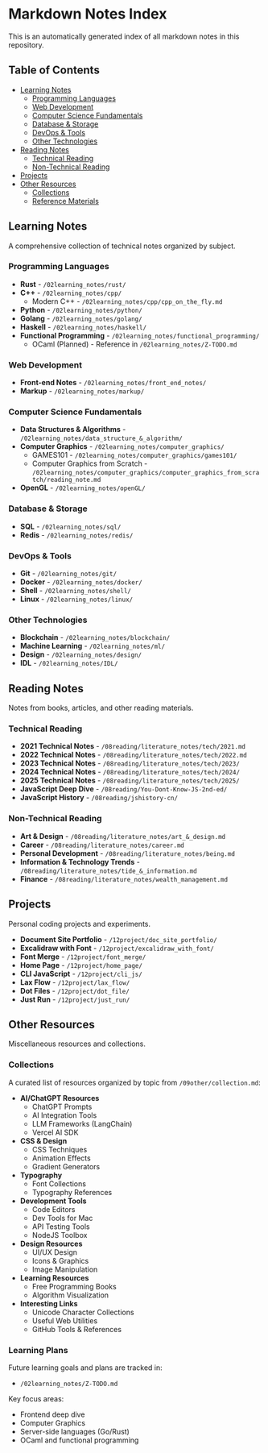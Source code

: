 # Markdown Notes Index

This is an automatically generated index of all markdown notes in this repository.

## Table of Contents

- [Learning Notes](#learning-notes)
  - [Programming Languages](#programming-languages)
  - [Web Development](#web-development)
  - [Computer Science Fundamentals](#computer-science-fundamentals)
  - [Database & Storage](#database--storage)
  - [DevOps & Tools](#devops--tools)
  - [Other Technologies](#other-technologies)
- [Reading Notes](#reading-notes)
  - [Technical Reading](#technical-reading)
  - [Non-Technical Reading](#non-technical-reading)
- [Projects](#projects)
- [Other Resources](#other-resources)
  - [Collections](#collections)
  - [Reference Materials](#reference-materials)

## Learning Notes

A comprehensive collection of technical notes organized by subject.

### Programming Languages

- **Rust** - `/02learning_notes/rust/`
- **C++** - `/02learning_notes/cpp/`
  - Modern C++ - `/02learning_notes/cpp/cpp_on_the_fly.md`
- **Python** - `/02learning_notes/python/`
- **Golang** - `/02learning_notes/golang/`
- **Haskell** - `/02learning_notes/haskell/`
- **Functional Programming** - `/02learning_notes/functional_programming/`
  - OCaml (Planned) - Reference in `/02learning_notes/Z-TODO.md`

### Web Development

- **Front-end Notes** - `/02learning_notes/front_end_notes/`
- **Markup** - `/02learning_notes/markup/`

### Computer Science Fundamentals

- **Data Structures & Algorithms** - `/02learning_notes/data_structure_&_algorithm/`
- **Computer Graphics** - `/02learning_notes/computer_graphics/`
  - GAMES101 - `/02learning_notes/computer_graphics/games101/`
  - Computer Graphics from Scratch - `/02learning_notes/computer_graphics/computer_graphics_from_scratch/reading_note.md`
- **OpenGL** - `/02learning_notes/openGL/`

### Database & Storage

- **SQL** - `/02learning_notes/sql/`
- **Redis** - `/02learning_notes/redis/`

### DevOps & Tools

- **Git** - `/02learning_notes/git/`
- **Docker** - `/02learning_notes/docker/`
- **Shell** - `/02learning_notes/shell/`
- **Linux** - `/02learning_notes/linux/`

### Other Technologies

- **Blockchain** - `/02learning_notes/blockchain/`
- **Machine Learning** - `/02learning_notes/ml/`
- **Design** - `/02learning_notes/design/`
- **IDL** - `/02learning_notes/IDL/`

## Reading Notes

Notes from books, articles, and other reading materials.

### Technical Reading

- **2021 Technical Notes** - `/08reading/literature_notes/tech/2021.md`
- **2022 Technical Notes** - `/08reading/literature_notes/tech/2022.md`
- **2023 Technical Notes** - `/08reading/literature_notes/tech/2023/`
- **2024 Technical Notes** - `/08reading/literature_notes/tech/2024/`
- **2025 Technical Notes** - `/08reading/literature_notes/tech/2025/`
- **JavaScript Deep Dive** - `/08reading/You-Dont-Know-JS-2nd-ed/`
- **JavaScript History** - `/08reading/jshistory-cn/`

### Non-Technical Reading

- **Art & Design** - `/08reading/literature_notes/art_&_design.md`
- **Career** - `/08reading/literature_notes/career.md`
- **Personal Development** - `/08reading/literature_notes/being.md`
- **Information & Technology Trends** - `/08reading/literature_notes/tide_&_information.md`
- **Finance** - `/08reading/literature_notes/wealth_management.md`

## Projects

Personal coding projects and experiments.

- **Document Site Portfolio** - `/12project/doc_site_portfolio/`
- **Excalidraw with Font** - `/12project/excalidraw_with_font/`
- **Font Merge** - `/12project/font_merge/`
- **Home Page** - `/12project/home_page/`
- **CLI JavaScript** - `/12project/cli_js/`
- **Lax Flow** - `/12project/lax_flow/`
- **Dot Files** - `/12project/dot_file/`
- **Just Run** - `/12project/just_run/`

## Other Resources

Miscellaneous resources and collections.

### Collections

A curated list of resources organized by topic from `/09other/collection.md`:

- **AI/ChatGPT Resources**
  - ChatGPT Prompts
  - AI Integration Tools
  - LLM Frameworks (LangChain)
  - Vercel AI SDK
- **CSS & Design**
  - CSS Techniques
  - Animation Effects
  - Gradient Generators
- **Typography**
  - Font Collections
  - Typography References
- **Development Tools**
  - Code Editors
  - Dev Tools for Mac
  - API Testing Tools
  - NodeJS Toolbox
- **Design Resources**
  - UI/UX Design
  - Icons & Graphics
  - Image Manipulation
- **Learning Resources**
  - Free Programming Books
  - Algorithm Visualization
- **Interesting Links**
  - Unicode Character Collections
  - Useful Web Utilities
  - GitHub Tools & References

### Learning Plans

Future learning goals and plans are tracked in:

- `/02learning_notes/Z-TODO.md`

Key focus areas:

- Frontend deep dive
- Computer Graphics
- Server-side languages (Go/Rust)
- OCaml and functional programming

